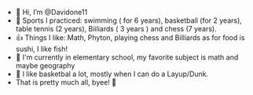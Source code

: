 - 👋 Hi, I’m @Davidone11
- 🎱 Sports I practiced: swimming ( for 6 years), basketball (for 2 years), table tennis (2 years), Biiliards ( 3 years ) and  chess (7 years).
- 👍 Things I like: Math, Phyton, playing chess and Billiards as for food is sushi, I like fish!
- 📘 I'm currently in elementary school, my favorite subject is math and maybe geography
- 🏀 I like basketbal a lot, mostly when I can do a Layup/Dunk.
- That is pretty much all, byee! 👋
